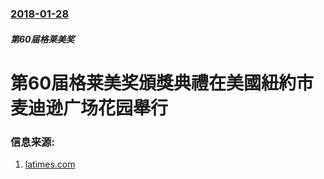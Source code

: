 ### [2018-01-28](/news/2018/01/28/index.md)

##### 第60届格莱美奖
# 第60届格莱美奖頒獎典禮在美國紐約市麦迪逊广场花园舉行 




### 信息来源:

1. [latimes.com](http://www.latimes.com/entertainment/la-et-grammys-nominees-winners-list-2018-story.html)
